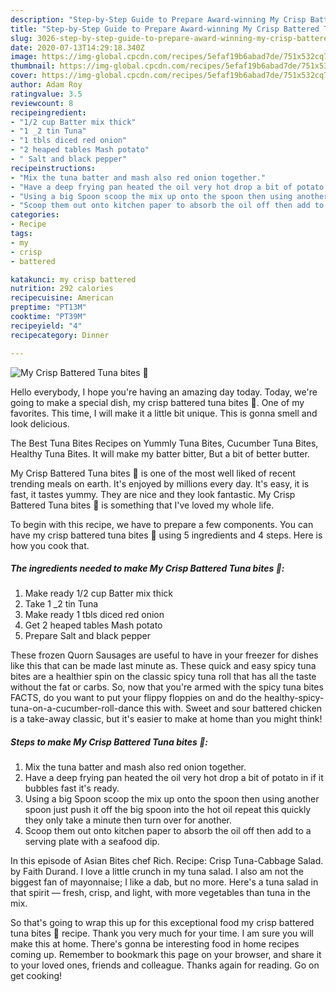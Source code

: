 ```yaml
---
description: "Step-by-Step Guide to Prepare Award-winning My Crisp Battered Tuna bites 🥰"
title: "Step-by-Step Guide to Prepare Award-winning My Crisp Battered Tuna bites 🥰"
slug: 3026-step-by-step-guide-to-prepare-award-winning-my-crisp-battered-tuna-bites
date: 2020-07-13T14:29:18.340Z
image: https://img-global.cpcdn.com/recipes/5efaf19b6abad7de/751x532cq70/my-crisp-battered-tuna-bites-🥰-recipe-main-photo.jpg
thumbnail: https://img-global.cpcdn.com/recipes/5efaf19b6abad7de/751x532cq70/my-crisp-battered-tuna-bites-🥰-recipe-main-photo.jpg
cover: https://img-global.cpcdn.com/recipes/5efaf19b6abad7de/751x532cq70/my-crisp-battered-tuna-bites-🥰-recipe-main-photo.jpg
author: Adam Roy
ratingvalue: 3.5
reviewcount: 8
recipeingredient:
- "1/2 cup Batter mix thick"
- "1 _2 tin Tuna"
- "1 tbls diced red onion"
- "2 heaped tables Mash potato"
- " Salt and black pepper"
recipeinstructions:
- "Mix the tuna batter and mash also red onion together."
- "Have a deep frying pan heated the oil very hot drop a bit of potato in if it bubbles fast it&#39;s ready."
- "Using a big Spoon scoop the mix up onto the spoon then using another spoon just push it off the big spoon into the hot oil repeat this quickly they only take a minute then turn over for another."
- "Scoop them out onto kitchen paper to absorb the oil off then add to a serving plate with a seafood dip."
categories:
- Recipe
tags:
- my
- crisp
- battered

katakunci: my crisp battered 
nutrition: 292 calories
recipecuisine: American
preptime: "PT13M"
cooktime: "PT39M"
recipeyield: "4"
recipecategory: Dinner

---
```



![My Crisp Battered Tuna bites 🥰](https://img-global.cpcdn.com/recipes/5efaf19b6abad7de/751x532cq70/my-crisp-battered-tuna-bites-🥰-recipe-main-photo.jpg)

Hello everybody, I hope you're having an amazing day today. Today, we're going to make a special dish, my crisp battered tuna bites 🥰. One of my favorites. This time, I will make it a little bit unique. This is gonna smell and look delicious.

The Best Tuna Bites Recipes on Yummly Tuna Bites, Cucumber Tuna Bites, Healthy Tuna Bites. It will make my batter bitter, But a bit of better butter.

My Crisp Battered Tuna bites 🥰 is one of the most well liked of recent trending meals on earth. It's enjoyed by millions every day. It's easy, it is fast, it tastes yummy. They are nice and they look fantastic. My Crisp Battered Tuna bites 🥰 is something that I've loved my whole life.


To begin with this recipe, we have to prepare a few components. You can have my crisp battered tuna bites 🥰 using 5 ingredients and 4 steps. Here is how you cook that.

<!--inarticleads1-->

##### The ingredients needed to make My Crisp Battered Tuna bites 🥰:

1. Make ready 1/2 cup Batter mix thick
1. Take 1 _2 tin Tuna
1. Make ready 1 tbls diced red onion
1. Get 2 heaped tables Mash potato
1. Prepare  Salt and black pepper


These frozen Quorn Sausages are useful to have in your freezer for dishes like this that can be made last minute as. These quick and easy spicy tuna bites are a healthier spin on the classic spicy tuna roll that has all the taste without the fat or carbs. So, now that you&#39;re armed with the spicy tuna bites FACTS, do you want to put your flippy floppies on and do the healthy-spicy-tuna-on-a-cucumber-roll-dance this with. Sweet and sour battered chicken is a take-away classic, but it&#39;s easier to make at home than you might think! 

<!--inarticleads2-->

##### Steps to make My Crisp Battered Tuna bites 🥰:

1. Mix the tuna batter and mash also red onion together.
1. Have a deep frying pan heated the oil very hot drop a bit of potato in if it bubbles fast it&#39;s ready.
1. Using a big Spoon scoop the mix up onto the spoon then using another spoon just push it off the big spoon into the hot oil repeat this quickly they only take a minute then turn over for another.
1. Scoop them out onto kitchen paper to absorb the oil off then add to a serving plate with a seafood dip.


In this episode of Asian Bites chef Rich. Recipe: Crisp Tuna-Cabbage Salad. by Faith Durand. I love a little crunch in my tuna salad. I also am not the biggest fan of mayonnaise; I like a dab, but no more. Here&#39;s a tuna salad in that spirit — fresh, crisp, and light, with more vegetables than tuna in the mix. 

So that's going to wrap this up for this exceptional food my crisp battered tuna bites 🥰 recipe. Thank you very much for your time. I am sure you will make this at home. There's gonna be interesting food in home recipes coming up. Remember to bookmark this page on your browser, and share it to your loved ones, friends and colleague. Thanks again for reading. Go on get cooking!
